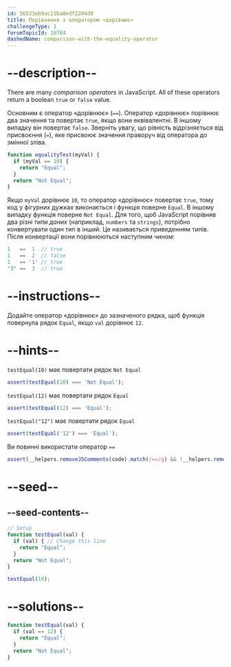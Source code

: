 ```yaml
---
id: 56533eb9ac21ba0edf2244d0
title: Порівняння з оператором «дорівнює»
challengeType: 1
forumTopicId: 16784
dashedName: comparison-with-the-equality-operator
---
```


# --description--

There are many <dfn>comparison operators</dfn> in JavaScript. All of these operators return a boolean `true` or `false` value.

Основним є оператор «дорівнює» (`==`). Оператор «дорівнює» порівнює два значення та повертає `true`, якщо вони еквівалентні. В іншому випадку він повертає `false`. Зверніть увагу, що рівність відрізняється від присвоєння (`=`), яке присвоює значення праворуч від оператора до змінної зліва.

```js
function equalityTest(myVal) {
  if (myVal == 10) {
    return "Equal";
  }
  return "Not Equal";
}
```

Якщо `myVal` дорівнює `10`, то оператор «дорівнює» повертає `true`, тому код у фігурних дужках виконається і функція поверне `Equal`. В іншому випадку функція поверне `Not Equal`. Для того, щоб JavaScript порівняв два різні <dfn>типи даних</dfn> (наприклад, `numbers` та `strings`), потрібно конвертувати один тип в інший. Це називається приведенням типів. Після конвертації вони порівнюються наступним чином:

```js
1   ==  1  // true
1   ==  2  // false
1   == '1' // true
"3" ==  3  // true
```

# --instructions--

Додайте оператор «дорівнює» до зазначеного рядка, щоб функція повернула рядок `Equal`, якщо `val` дорівнює `12`.

# --hints--

`testEqual(10)` має повертати рядок `Not Equal`

```js
assert(testEqual(10) === 'Not Equal');
```

`testEqual(12)` має повертати рядок `Equal`

```js
assert(testEqual(12) === 'Equal');
```

`testEqual("12")` має повертати рядок `Equal`

```js
assert(testEqual('12') === 'Equal');
```

Ви повинні використати оператор `==`

```js
assert(__helpers.removeJSComments(code).match(/==/g) && !__helpers.removeJSComments(code).match(/===/g));
```

# --seed--

## --seed-contents--

```js
// Setup
function testEqual(val) {
  if (val) { // Change this line
    return "Equal";
  }
  return "Not Equal";
}

testEqual(10);
```

# --solutions--

```js
function testEqual(val) {
  if (val == 12) {
    return "Equal";
  }
  return "Not Equal";
}
```
